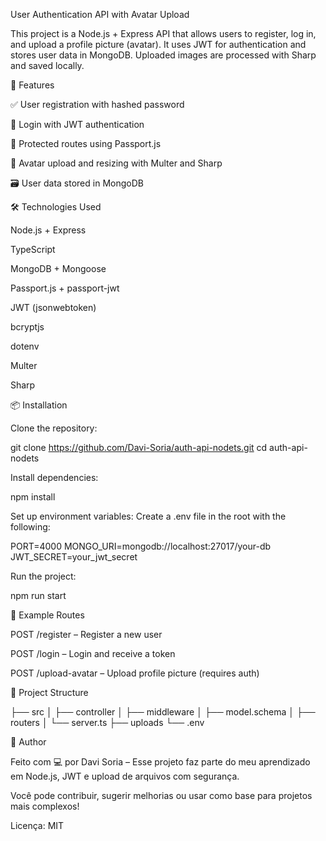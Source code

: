 User Authentication API with Avatar Upload

This project is a Node.js + Express API that allows users to register, log in, and upload a profile picture (avatar). It uses JWT for authentication and stores user data in MongoDB. Uploaded images are processed with Sharp and saved locally.

🚀 Features

✅ User registration with hashed password

🔐 Login with JWT authentication

🧠 Protected routes using Passport.js

📸 Avatar upload and resizing with Multer and Sharp

🗃️ User data stored in MongoDB

🛠️ Technologies Used

Node.js + Express

TypeScript

MongoDB + Mongoose

Passport.js + passport-jwt

JWT (jsonwebtoken)

bcryptjs

dotenv

Multer

Sharp

📦 Installation

Clone the repository:

git clone https://github.com/Davi-Soria/auth-api-nodets.git
cd auth-api-nodets

Install dependencies:

npm install

Set up environment variables:
Create a .env file in the root with the following:

PORT=4000
MONGO_URI=mongodb://localhost:27017/your-db
JWT_SECRET=your_jwt_secret

Run the project:

npm run start

🧪 Example Routes

POST /register – Register a new user

POST /login – Login and receive a token

POST /upload-avatar – Upload profile picture (requires auth)

📁 Project Structure

├── src
│   ├── controller
│   ├── middleware
│   ├── model.schema
│   ├── routers
│   └── server.ts
├── uploads
└── .env

🙌 Author

Feito com 💻 por Davi Soria – Esse projeto faz parte do meu aprendizado em Node.js, JWT e upload de arquivos com segurança.

Você pode contribuir, sugerir melhorias ou usar como base para projetos mais complexos!

Licença: MIT

